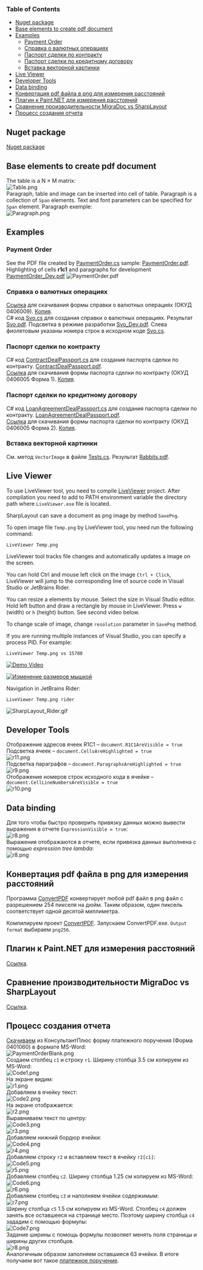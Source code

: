 ### Table of Contents  
- [Nuget package](#nuget-package)  
- [Base elements to create pdf document](#Base-elements-to-create-pdf-document)  
- [Examples](#Examples)  
  - [Payment Order](#Payment-Order)  
  - [Справка о валютных операциях](#Справка-о-валютных-операциях)  
  - [Паспорт сделки по контракту](#Паспорт-сделки-по-контракту)  
  - [Паспорт сделки по кредитному договору](#Паспорт-сделки-по-кредитному-договору)  
  - [Вставка векторной картинки](#Вставка-векторной-картинки)
- [Live Viewer](#live-viewer)  
- [Developer Tools](#developer-tools)
- [Data binding](#Data-binding)
- [Конвертация pdf файла в png для измерения расстояний](#Конвертация-pdf-файла-в-png-для-измерения-расстояний)  
- [Плагин к Paint.NET для измерения расстояний](#Плагин-к-paintnet-для-измерения-расстояний)
- [Сравнение производительности MigraDoc vs SharpLayout](#Сравнение-производительности-MigraDoc-vs-SharpLayout)
- [Процесс создания отчета](#Процесс-создания-отчета)  

## Nuget package
[Nuget package](https://www.nuget.org/packages/SharpLayout/)   

## Base elements to create pdf document
The table is a N × M matrix:  
![Table.png](Files/Table.png?raw=true)  
Paragraph, table and image can be inserted into cell of table.
Paragraph is a collection of `Span` elements.
Text and font parameters can be specified for `Span` element.
Paragraph exemple:  
![Paragraph.png](Files/Paragraph.png?raw=true)  

## Examples

### Payment Order
See the PDF file created by
[PaymentOrder.cs](Examples/PaymentOrder.cs)
sample:
[PaymentOrder.pdf](Files/PaymentOrder.pdf?raw=true).
Highlighting of cells **r1c1** and paragraphs for development
[PaymentOrder_Dev.pdf](Files/PaymentOrder_Dev.pdf?raw=true)
![PaymentOrder.pdf](Files/PaymentOrder.png?raw=true")

### Справка о валютных операциях
[Ссылка](http://www.consultant.ru/document/cons_doc_LAW_133766/8408aeb59bc953ca3bbce8a729e5a5dca3bd0705/)
для скачивания формы справки о валютных операциях (ОКУД 0406009).
[Копия](Files/LAW191272_0_20170628_171359.RTF).  
C# код [Svo.cs](Examples/Svo.cs) для создания справки о валютных операциях. Результат
[Svo.pdf](Files/Svo.pdf?raw=true). Подсветка в режиме разработки [Svo_Dev.pdf](Files/Svo_Dev.pdf?raw=true). Слева фиолетовым указаны номера строк в исходном коде [Svo.cs](Examples/Svo.cs).  

### Паспорт сделки по контракту
C# код [ContractDealPassport.cs](Examples/ContractDealPassport.cs) для создания паспорта сделки по контракту.
[ContractDealPassport.pdf](Files/ContractDealPassport.pdf?raw=true).  
[Ссылка](http://www.consultant.ru/document/Cons_doc_LAW_133766/775e60bb32004e2c078a5dca88b5bed4a0fa277e/)
для скачивания формы паспорта сделки по контракту (ОКУД 0406005 Форма 1).
[Копия](Files/LAW172722_0_20180026_141723.RTF).  

### Паспорт сделки по кредитному договору
C# код [LoanAgreementDealPassport.cs](Examples/LoanAgreementDealPassport.cs) для создания паспорта сделки по контракту.
[LoanAgreementDealPassport.pdf](Files/LoanAgreementDealPassport.pdf?raw=true).  
[Ссылка](http://www.consultant.ru/document/Cons_doc_LAW_133766/775e60bb32004e2c078a5dca88b5bed4a0fa277e/)
для скачивания формы паспорта сделки по контракту (ОКУД 0406005 Форма 2).
[Копия](Files/LAW172722_0_20180026_141723.RTF).  

### Вставка векторной картинки
См. метод `VectorImage` в файле [Tests.cs](Tests/Tests.cs). Результат [Rabbits.pdf](Files/Rabbits.pdf?raw=true).  

## Live Viewer

To use LiveViewer tool, you need to compile [LiveViewer](LiveViewer/LiveViewer.csproj) project. After compilation you need to add to PATH environment variable the directory path where `LiveViewer.exe` file is located.

SharpLayout can save a document as png image by method `SavePng`.

To open image file `Temp.png` by LiveViewer tool, you need run the following command:
```
LiveViewer Temp.png
```
LiveViewer tool tracks file changes and automatically updates a image on the screen. 

You can hold Ctrl and mouse left click on the image `Ctrl + Сlick`, LiveViewer will jump to the corresponding line of source code in Visual Studio or JetBrains Rider.

You can resize a elements by mouse. Select the size in Visual Studio editor. Hold left button and draw a rectangle by mouse in LiveViewer. Press `w` (width) or `h` (height) button. See second video below.

To change scale of image, change `resolution` parameter in `SavePng` method.

If you are running multiple instances of Visual Studio, you can specify a process PID. For example:  
```
LiveViewer Temp.png vs 15780
```

[![Demo Video](Files/video.png?raw=true)](https://youtu.be/GOKvKWak8Kg)

[![Изменение размеров мышкой](Files/video2.png?raw=true)](https://youtu.be/Zy6BkPnZxyY)

Navigation in JetBrains Rider:  
```
LiveViewer Temp.png rider
```
![SharpLayout_Rider.gif](Files/SharpLayout_Rider.gif?raw=true")

## Developer Tools
Отображение адресов ячеек R1C1 – `document.R1C1AreVisible = true`  
Подсветка ячеек – `document.CellsAreHighlighted = true`  
![r11.png](Files/r11.png?raw=true")  
Подсветка параграфов – `document.ParagraphsAreHighlighted = true`  
![r9.png](Files/r9.png?raw=true")  
Отображение номеров строк исходного кода в ячейке – `document.CellLineNumbersAreVisible = true`  
![r10.png](Files/r10.png?raw=true")  

## Data binding
Для того чтобы быстро проверить привязку данных можно вывести выражения в отчете `ExpressionVisible = true`:  
![r8.png](Files/r12.png?raw=true")  
Выражения отображаются в отчете, если привязка данных выполнена с помощью _expression tree lambda_:  
![r8.png](Files/r13.png?raw=true")  

## Конвертация pdf файла в png для измерения расстояний
 Программа [ConvertPDF](https://github.com/AVPolyakov/Pdf2Png) конвертирует любой pdf файл в png файл с разрешением 254 пикселя на дюйм. Таким образом, один пиксель соответствует одной десятой миллиметра.

 Компилируем проект [ConvertPDF](https://github.com/AVPolyakov/Pdf2Png). Запускаем ConvertPDF.exe. `Output format` выбираем `png256`.

 ## Плагин к Paint<span></span>.NET для измерения расстояний
 [Ссылка](https://github.com/AVPolyakov/MeasureSelection).

 ## Сравнение производительности MigraDoc vs SharpLayout
 [Ссылка](Files/MigraDocVsSharpLayout.md).

 ## Процесс создания отчета
[Скачиваем](http://www.consultant.ru/document/cons_doc_LAW_32449/6f63e20bf8ca001d7abacf60b7b29c8dfd44d261/)
из КонсультантПлюс форму платежного поручения (Форма 0401060) в формате MS-Word:  
![PaymentOrderBlank.png](Files/PaymentOrderBlank.png?raw=true)  
Создаем столбец `c1` и строку `r1`. Ширину столбца 3.5 см копируем из MS-Word:  
![Code1.png](Files/Code1.png?raw=true)  
На экране видим:  
![r1.png](Files/r1.png?raw=true)  
Добавляем в ячейку текст:  
![Code2.png](Files/Code2.png?raw=true)  
На экране отображается:  
![r2.png](Files/r2.png?raw=true)  
Выравниваем текст по центру:  
![Code3.png](Files/Code3.png?raw=true)  
![r3.png](Files/r3.png?raw=true)  
Добавляем нижний бордюр ячейки:  
![Code4.png](Files/Code4.png?raw=true)  
![r4.png](Files/r4.png?raw=true)  
Добавляем строку `r2` и вставляем текст в ячейку `r2[c1]`:  
![Code5.png](Files/Code5.png?raw=true)  
![r5.png](Files/r5.png?raw=true)  
Добавляем столбец `c2`. Ширину столбца 1.25 см копируем из MS-Word:  
![Code6.png](Files/Code6.png?raw=true")  
![r6.png](Files/r6.png?raw=true")  
Добавляем столбец `c3` и наполняем ячейки содержимым:  
![r7.png](Files/r7.png?raw=true")  
Ширину столбца `c5` 1.5 см копируем из MS-Word. Столбец `c4` должен занять все оставшееся на странице место. Поэтому ширину столбца `c4` зададим с помощью формулы:  
![Code7.png](Files/Code7.png?raw=true)  
Задание ширины с помощь формулы позволяет менять поля страницы и ширины других столбцов.  
![r8.png](Files/r8.png?raw=true")  
Аналогичным образом заполняем оставшиеся 63 ячейки.
В итоге получаем вот такое 
[платежное поручение](Files/PaymentOrder_Dev.pdf?raw=true).